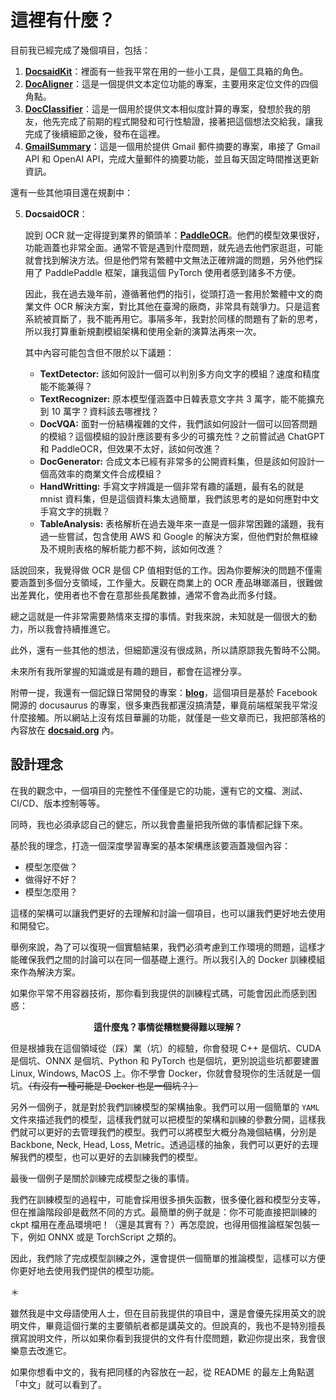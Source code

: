 # 這裡有什麼？

目前我已經完成了幾個項目，包括：

1. [**DocsaidKit**](https://github.com/DocsaidLab/DocsaidKit)：裡面有一些我平常在用的一些小工具，是個工具箱的角色。
2. [**DocAligner**](https://github.com/DocsaidLab/DocAligner)：這是一個提供文本定位功能的專案，主要用來定位文件的四個角點。
3. [**DocClassifier**](https://github.com/DocsaidLab/DocClassifier)：這是一個用於提供文本相似度計算的專案，發想於我的朋友，他先完成了前期的程式開發和可行性驗證，接著把這個想法交給我，讓我完成了後續細節之後，發布在這裡。
4. [**GmailSummary**](https://github.com/DocsaidLab/GmailSummary)：這是一個用於提供 Gmail 郵件摘要的專案，串接了 Gmail API 和 OpenAI API，完成大量郵件的摘要功能，並且每天固定時間推送更新資訊。

還有一些其他項目還在規劃中：

5. **DocsaidOCR**：

    說到 OCR 就一定得提到業界的領頭羊：[**PaddleOCR**](https://github.com/PaddlePaddle/PaddleOCR)。他們的模型效果很好，功能涵蓋也非常全面。通常不管是遇到什麼問題，就先過去他們家逛逛，可能就會找到解決方法。但是他們常有繁體中文無法正確辨識的問題，另外他們採用了 PaddlePaddle 框架，讓我這個 PyTorch 使用者感到諸多不方便。

    因此，我在過去幾年前，遵循著他們的指引，從頭打造一套用於繁體中文的商業文件 OCR 解決方案，對比其他在臺灣的廠商，非常具有競爭力。只是這套系統被買斷了，我不能再用它。事隔多年，我對於同樣的問題有了新的思考，所以我打算重新規劃模組架構和使用全新的演算法再來一次。

    其中內容可能包含但不限於以下議題：

      - **TextDetector:** 該如何設計一個可以判別多方向文字的模組？速度和精度能不能兼得？
      - **TextRecognizer:** 原本模型僅涵蓋中日韓表意文字共 3 萬字，能不能擴充到 10 萬字？資料該去哪裡找？
      - **DocVQA:** 面對一份結構複雜的文件，我們該如何設計一個可以回答問題的模組？這個模組的設計應該要有多少的可擴充性？之前嘗試過 ChatGPT 和 PaddleOCR，但效果不太好，該如何改進？
      - **DocGenerator:** 合成文本已經有非常多的公開資料集，但是該如何設計一個高效率的商業文件合成模組？
      - **HandWritting:** 手寫文字辨識是一個非常有趣的議題，最有名的就是 mnist 資料集，但是這個資料集太過簡單，我們該思考的是如何應對中文手寫文字的挑戰？
      - **TableAnalysis:** 表格解析在過去幾年來一直是一個非常困難的議題，我有過一些嘗試，包含使用 AWS 和 Google 的解決方案，但他們對於無框線及不規則表格的解析能力都不夠，該如何改進？

話說回來，我覺得做 OCR 是個 CP 值相對低的工作。因為你要解決的問題不僅需要涵蓋到多個分支領域，工作量大。反觀在商業上的 OCR 產品琳瑯滿目，很難做出差異化，使用者也不會在意那些長尾數據，通常不會為此而多付錢。

總之這就是一件非常需要熱情來支撐的事情。對我來說，未知就是一個很大的動力，所以我會持續推進它。

此外，還有一些其他的想法，但細節還沒有很成熟，所以請原諒我先暫時不公開。

未來所有我所掌握的知識或是有趣的題目，都會在這裡分享。

附帶一提，我還有一個記錄日常開發的專案：[**blog**](https://github.com/DocsaidLab/blog)，這個項目是基於 Facebook 開源的 docusaurus 的專案，很多東西我都還沒搞清楚，畢竟前端框架我平常沒什麼接觸。所以網站上沒有炫目華麗的功能，就僅是一些文章而已，我把部落格的內容放在 [**docsaid.org**](https://docsaid.org) 內。

## 設計理念

在我的觀念中，一個項目的完整性不僅僅是它的功能，還有它的文檔、測試、CI/CD、版本控制等等。

同時，我也必須承認自己的健忘，所以我會盡量把我所做的事情都記錄下來。

基於我的理念，打造一個深度學習專案的基本架構應該要涵蓋幾個內容：

  - 模型怎麼做？
  - 做得好不好？
  - 模型怎麼用？

這樣的架構可以讓我們更好的去理解和討論一個項目，也可以讓我們更好地去使用和開發它。

舉例來說，為了可以復現一個實驗結果，我們必須考慮到工作環境的問題，這樣才能確保我們之間的討論可以在同一個基礎上進行。所以我引入的 Docker 訓練模組來作為解決方案。

如果你平常不用容器技術，那你看到我提供的訓練程式碼，可能會因此而感到困惑：

<div align="center">

**這什麼鬼？事情從糟糕變得難以理解？**

</div>


但是根據我在這個領域從（踩）業（坑）的經驗，你會發現 C++ 是個坑、CUDA 是個坑、ONNX 是個坑、Python 和 PyTorch 也是個坑，更別說這些坑都要建置 Linux, Windows, MacOS 上。你不學會 Docker，你就會發現你的生活就是一個坑。~~（有沒有一種可能是 Docker 也是一個坑？）~~

另外一個例子，就是對於我們訓練模型的架構抽象。我們可以用一個簡單的 `YAML` 文件來描述我們的模型，這樣我們就可以把模型的架構和訓練的參數分開，這樣我們就可以更好的去管理我們的模型。我們可以將模型大概分為幾個結構，分別是 Backbone, Neck, Head, Loss, Metric。透過這樣的抽象，我們可以更好的去理解我們的模型，也可以更好的去訓練我們的模型。

最後一個例子是關於訓練完成模型之後的事情。

我們在訓練模型的過程中，可能會採用很多損失函數，很多優化器和模型分支等，但在推論階段卻是截然不同的方式。最簡單的例子就是：你不可能直接把訓練的 ckpt 檔用在產品環境吧！（還是其實有？）再怎麼說，也得用個推論框架包裝一下，例如 ONNX 或是 TorchScript 之類的。

因此，我們除了完成模型訓練之外，還會提供一個簡單的推論模型，這樣可以方便你更好地去使用我們提供的模型功能。

＊

雖然我是中文母語使用人士，但在目前我提供的項目中，還是會優先採用英文的說明文件，畢竟這個行業的主要領航者都是講英文的。但說真的，我也不是特別擅長撰寫說明文件，所以如果你看到我提供的文件有什麼問題，歡迎你提出來，我會很樂意去改進它。

如果你想看中文的，我有把同樣的內容放在一起，從 README 的最左上角點選「中文」就可以看到了。
